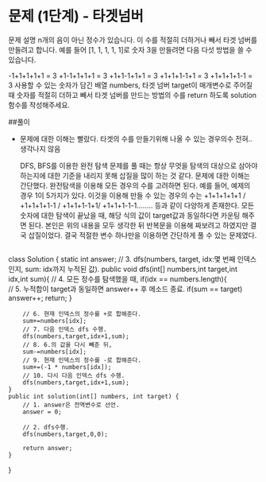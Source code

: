 # 문제 (1단계) - 타겟넘버

문제 설명
n개의 음이 아닌 정수가 있습니다. 이 수를 적절히 더하거나 빼서 타겟 넘버를 만들려고 합니다. 예를 들어 [1, 1, 1, 1, 1]로 숫자 3을 만들려면 다음 다섯 방법을 쓸 수 있습니다.

-1+1+1+1+1 = 3
+1-1+1+1+1 = 3
+1+1-1+1+1 = 3
+1+1+1-1+1 = 3
+1+1+1+1-1 = 3
사용할 수 있는 숫자가 담긴 배열 numbers, 타겟 넘버 target이 매개변수로 주어질 때 숫자를 적절히 더하고 빼서 타겟 넘버를 만드는 방법의 수를 return 하도록 solution 함수를 작성해주세요.

##풀이
- 문제에 대한 이해는 빨랐다. 타겟의 수를 만들기위해 나올 수 있는 경우의수 전혀.. 생각나지 않음

  DFS, BFS를 이용한 완전 탐색 문제를 풀 때는 항상 무엇을 탐색의 대상으로 삼아야 하는지에 대한 기준을 내리지 못해 삽질을 많이 하는 것 같다. 문제에 대한 이해는 간단했다. 완전탐색을 이용해 모든 경우의 수를 고려하면 된다.
예를 들어, 예제의 경우 1이 5가지가 있다. 이것을 이용해 만들 수 있는 경우의 수는 +1+1+1+1+1 / +1+1+1+1-1 / +1+1+1-1+1/ +1+1+1-1-1........ 등과 같이 다양하게 존재한다. 모든 숫자에 대한 탐색이 끝났을 때, 해당 식의 값이 target값과 동일하다면 카운팅 해주면 된다.
본인은 위의 내용을 모두 생각한 뒤 반복문을 이용해 짜보려고 하였지만 결국 삽질이었다. 결국 적절한 변수 하나만을 이용하면 간단하게 풀 수 있는 문제였다.   
  

  ```java
class Solution {
static int answer;
    // 3. dfs(numbers, target, idx:몇 번째 인덱스인지, sum: idx까지 누적된 값).
    public void dfs(int[] numbers,int target,int idx,int sum){
        // 4. 모든 정수를 탐색했을 때,
        if(idx == numbers.length){   
            // 5. 누적합이 target과 동일하면 answer++ 후 메소드 종료.
            if(sum == target) answer++;
            return;
        }
        
        // 6. 현재 인덱스의 정수를 +로 합해준다.
        sum+=numbers[idx];
        // 7. 다음 인덱스 dfs 수행.
        dfs(numbers,target,idx+1,sum);
        // 8. 6.의 값을 다시 빼준 뒤,
        sum-=numbers[idx];
        // 9. 현재 인덱스의 정수를 -로 합해준다.
        sum+=(-1 * numbers[idx]);
        // 10. 다시 다음 인덱스 dfs 수행.
        dfs(numbers,target,idx+1,sum);
    }
    public int solution(int[] numbers, int target) {
        // 1. answer은 전역변수로 선언.
        answer = 0;
        
        // 2. dfs수행.
        dfs(numbers,target,0,0);
        
        return answer;
    }
}
```